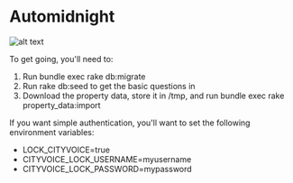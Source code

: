 Automidnight
=====


![alt text](http://ecx.images-amazon.com/images/I/515oQdDHwmL.jpg "Automatic midnight")

To get going, you'll need to:

1. Run bundle exec rake db:migrate
2. Run rake db:seed to get the basic questions in
3. Download the property data, store it in /tmp, and run bundle exec rake property\_data:import

If you want simple authentication, you'll want to set the following environment variables:

- LOCK\_CITYVOICE=true
- CITYVOICE\_LOCK\_USERNAME=myusername
- CITYVOICE\_LOCK\_PASSWORD=mypassword


